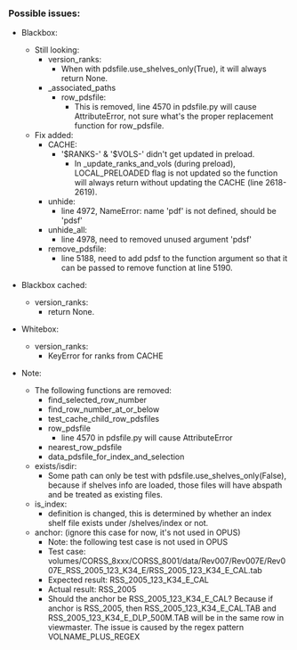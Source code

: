 ### Possible issues:
* Blackbox:
    * Still looking:
        * version_ranks:
            * When with pdsfile.use_shelves_only(True), it will always return None.
        * \_associated_paths
            * row_pdsfile:
                * This is removed, line 4570 in pdsfile.py will cause AttributeError, not sure what's the proper replacement function for row_pdsfile.
    * Fix added:
        * CACHE:
            * '$RANKS-' & '$VOLS-' didn't get updated in preload.
                * In \_update_ranks_and_vols (during preload), LOCAL_PRELOADED flag is not updated so the function will always return without updating the CACHE (line 2618-2619).
        * unhide:
            * line 4972, NameError: name 'pdf' is not defined, should be 'pdsf'
        * unhide_all:
            * line 4978, need to removed unused argument 'pdsf'
        * remove_pdsfile:
            * line 5188, need to add pdsf to the function argument so that it can be passed to remove function at line 5190.
* Blackbox cached:
    * version_ranks:
        * return None.
* Whitebox:
    * version_ranks:
        * KeyError for ranks from CACHE

* Note:
    * The following functions are removed:
        * find_selected_row_number
        * find_row_number_at_or_below
        * test_cache_child_row_pdsfiles
        * row_pdsfile
            * line 4570 in pdsfile.py will cause AttributeError
        * nearest_row_pdsfile
        * data_pdsfile_for_index_and_selection
    * exists/isdir:
        * Some path can only be test with pdsfile.use_shelves_only(False), because if shelves info are loaded, those files will have abspath and be treated as existing files.
    * is_index:
        * definition is changed, this is determined by whether an index shelf file exists under /shelves/index or not.
    * anchor: (ignore this case for now, it's not used in OPUS)
        * Note: the following test case is not used in OPUS
        * Test case: volumes/CORSS_8xxx/CORSS_8001/data/Rev007/Rev007E/Rev007E_RSS_2005_123_K34_E/RSS_2005_123_K34_E_CAL.tab
        * Expected result: RSS_2005_123_K34_E_CAL
        * Actual result: RSS_2005
        * Should the anchor be RSS_2005_123_K34_E_CAL? Because if anchor is RSS_2005, then RSS_2005_123_K34_E_CAL.TAB and RSS_2005_123_K34_E_DLP_500M.TAB will be in the same row in viewmaster. The issue is caused by the regex pattern VOLNAME_PLUS_REGEX
